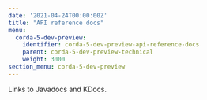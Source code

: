 ```yaml
---
date: '2021-04-24T00:00:00Z'
title: "API reference docs"
menu:
  corda-5-dev-preview:
    identifier: corda-5-dev-preview-api-reference-docs
    parent: corda-5-dev-preview-technical
    weight: 3000
section_menu: corda-5-dev-preview
---
```


Links to Javadocs and KDocs.
